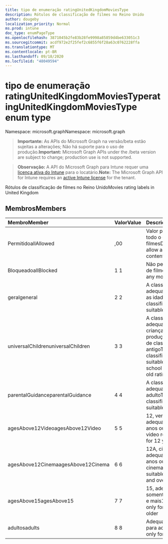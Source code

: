 ```yaml
---
title: tipo de enumeração ratingUnitedKingdomMoviesType
description: Rótulos de classificação de filmes no Reino Unido
author: dougeby
localization_priority: Normal
ms.prod: intune
doc_type: enumPageType
ms.openlocfilehash: 3871045b2fe83b28fe9998a85859d4be633051c3
ms.sourcegitcommit: acdf972e2f25fef2c6855f6f28a63c0762228ffa
ms.translationtype: MT
ms.contentlocale: pt-BR
ms.lasthandoff: 09/18/2020
ms.locfileid: "48049594"
---
```

# <a name="ratingunitedkingdommoviestype-enum-type"></a><span data-ttu-id="ee35a-103">tipo de enumeração ratingUnitedKingdomMoviesType</span><span class="sxs-lookup"><span data-stu-id="ee35a-103">ratingUnitedKingdomMoviesType enum type</span></span>

<span data-ttu-id="ee35a-104">Namespace: microsoft.graph</span><span class="sxs-lookup"><span data-stu-id="ee35a-104">Namespace: microsoft.graph</span></span>

> <span data-ttu-id="ee35a-105">**Importante:** As APIs do Microsoft Graph na versão/beta estão sujeitas a alterações; Não há suporte para o uso de produção.</span><span class="sxs-lookup"><span data-stu-id="ee35a-105">**Important:** Microsoft Graph APIs under the /beta version are subject to change; production use is not supported.</span></span>

> <span data-ttu-id="ee35a-106">**Observação:** A API do Microsoft Graph para Intune requer uma [licença ativa do Intune](https://go.microsoft.com/fwlink/?linkid=839381) para o locatário.</span><span class="sxs-lookup"><span data-stu-id="ee35a-106">**Note:** The Microsoft Graph API for Intune requires an [active Intune license](https://go.microsoft.com/fwlink/?linkid=839381) for the tenant.</span></span>

<span data-ttu-id="ee35a-107">Rótulos de classificação de filmes no Reino Unido</span><span class="sxs-lookup"><span data-stu-id="ee35a-107">Movies rating labels in United Kingdom</span></span>

## <a name="members"></a><span data-ttu-id="ee35a-108">Membros</span><span class="sxs-lookup"><span data-stu-id="ee35a-108">Members</span></span>
|<span data-ttu-id="ee35a-109">Membro</span><span class="sxs-lookup"><span data-stu-id="ee35a-109">Member</span></span>|<span data-ttu-id="ee35a-110">Valor</span><span class="sxs-lookup"><span data-stu-id="ee35a-110">Value</span></span>|<span data-ttu-id="ee35a-111">Descrição</span><span class="sxs-lookup"><span data-stu-id="ee35a-111">Description</span></span>|
|:---|:---|:---|
|<span data-ttu-id="ee35a-112">Permitido</span><span class="sxs-lookup"><span data-stu-id="ee35a-112">allAllowed</span></span>|<span data-ttu-id="ee35a-113">,0</span><span class="sxs-lookup"><span data-stu-id="ee35a-113">0</span></span>|<span data-ttu-id="ee35a-114">Valor padrão, permitir todo o conteúdo de filmes</span><span class="sxs-lookup"><span data-stu-id="ee35a-114">Default value, allow all movies content</span></span>|
|<span data-ttu-id="ee35a-115">Bloqueado</span><span class="sxs-lookup"><span data-stu-id="ee35a-115">allBlocked</span></span>|<span data-ttu-id="ee35a-116">1 </span><span class="sxs-lookup"><span data-stu-id="ee35a-116">1</span></span>|<span data-ttu-id="ee35a-117">Não permitir conteúdo de filmes</span><span class="sxs-lookup"><span data-stu-id="ee35a-117">Do not allow any movies content</span></span>|
|<span data-ttu-id="ee35a-118">geral</span><span class="sxs-lookup"><span data-stu-id="ee35a-118">general</span></span>|<span data-ttu-id="ee35a-119">2 </span><span class="sxs-lookup"><span data-stu-id="ee35a-119">2</span></span>|<span data-ttu-id="ee35a-120">A classificação U é adequada para todas as idades</span><span class="sxs-lookup"><span data-stu-id="ee35a-120">The U classification is suitable for all ages</span></span>|
|<span data-ttu-id="ee35a-121">universalChildren</span><span class="sxs-lookup"><span data-stu-id="ee35a-121">universalChildren</span></span>|<span data-ttu-id="ee35a-122">3 </span><span class="sxs-lookup"><span data-stu-id="ee35a-122">3</span></span>|<span data-ttu-id="ee35a-123">A classificação UC é adequada para crianças de pré-produção, um rótulo de classificação antigo</span><span class="sxs-lookup"><span data-stu-id="ee35a-123">The UC classification is suitable for pre-school children, an old rating label</span></span>|
|<span data-ttu-id="ee35a-124">parentalGuidance</span><span class="sxs-lookup"><span data-stu-id="ee35a-124">parentalGuidance</span></span>|<span data-ttu-id="ee35a-125">4 </span><span class="sxs-lookup"><span data-stu-id="ee35a-125">4</span></span>|<span data-ttu-id="ee35a-126">A classificação PG é adequada para o adulto</span><span class="sxs-lookup"><span data-stu-id="ee35a-126">The PG classification is suitable for mature</span></span>|
|<span data-ttu-id="ee35a-127">agesAbove12Video</span><span class="sxs-lookup"><span data-stu-id="ee35a-127">agesAbove12Video</span></span>|<span data-ttu-id="ee35a-128">5 </span><span class="sxs-lookup"><span data-stu-id="ee35a-128">5</span></span>|<span data-ttu-id="ee35a-129">12, versão de vídeo adequada para 12 anos ou mais</span><span class="sxs-lookup"><span data-stu-id="ee35a-129">12, video release suitable for 12 years and over</span></span>|
|<span data-ttu-id="ee35a-130">agesAbove12Cinema</span><span class="sxs-lookup"><span data-stu-id="ee35a-130">agesAbove12Cinema</span></span>|<span data-ttu-id="ee35a-131">6 </span><span class="sxs-lookup"><span data-stu-id="ee35a-131">6</span></span>|<span data-ttu-id="ee35a-132">12A, cinema versão adequada para 12 anos ou mais</span><span class="sxs-lookup"><span data-stu-id="ee35a-132">12A, cinema release suitable for 12 years and over</span></span>|
|<span data-ttu-id="ee35a-133">agesAbove15</span><span class="sxs-lookup"><span data-stu-id="ee35a-133">agesAbove15</span></span>|<span data-ttu-id="ee35a-134">7 </span><span class="sxs-lookup"><span data-stu-id="ee35a-134">7</span></span>|<span data-ttu-id="ee35a-135">15, adequado somente por 15 anos e mais</span><span class="sxs-lookup"><span data-stu-id="ee35a-135">15, suitable only for 15 years and older</span></span>|
|<span data-ttu-id="ee35a-136">adultos</span><span class="sxs-lookup"><span data-stu-id="ee35a-136">adults</span></span>|<span data-ttu-id="ee35a-137">8 </span><span class="sxs-lookup"><span data-stu-id="ee35a-137">8</span></span>|<span data-ttu-id="ee35a-138">Adequado somente para adultos</span><span class="sxs-lookup"><span data-stu-id="ee35a-138">Suitable only for adults</span></span>|






